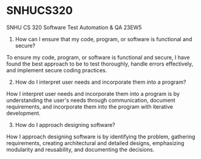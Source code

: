 # SNHUCS320
SNHU CS 320 Software Test Automation & QA 23EW5

1.  How can I ensure that my code, program, or software is functional and secure?

To ensure my code, program, or software is functional and secure, I have found the best approach to be to test thoroughly, handle errors effectively, and implement secure coding practices.

2.  How do I interpret user needs and incorporate them into a program?

How I interpret user needs and incorporate them into a program is by understanding the user's needs through communication, document requirements, and incorporate them into the program with iterative development.

3.  How do I approach designing software?

How I approach designing software is by identifying the problem, gathering requirements, creating architectural and detailed designs, emphasizing modularity and reusability, and documenting the decisions.
